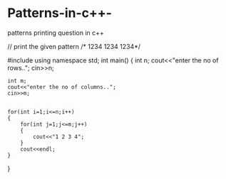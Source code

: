 # Patterns-in-c++-
patterns printing question in c++

// print the given pattern
/*
1234
1234
1234*/


#include<iostream>
using namespace std;
int main()
{
    int n;
    cout<<"enter the no of rows..";
    cin>>n;
    
    
    int m;
    cout<<"enter the no of columns..";
    cin>>m;
    
    
    for(int i=1;i<=n;i++)
    {
        for(int j=1;j<=m;j++)
        {
            cout<<"1 2 3 4";
        }
        cout<<endl;
    }
}
